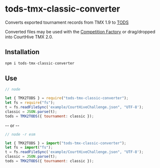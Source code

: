 # tods-tmx-classic-converter

Converts exported tournament records from TMX 1.9 to [TODS](https://itftennis.atlassian.net/wiki/spaces/TODS/overview)

Converted files may be used with the [Competition Factory](https://courthive.github.io/tods-competition-factory/) or drag/dropped into CourtHive TMX 2.0.

## Installation

```js
npm i tods-tmx-classic-converter
```

## Use

```js
// node

let { TMX2TODS } = require("tods-tmx-classic-converter");
let fs = require("fs");
t = fs.readFileSync('example/CourtHiveChallenge.json", "UTF-8');
classic = JSON.parse(t);
tods = TMX2TODS({ tournament: classic });
```

-- or --

```js
// node -r esm

let { TMX2TODS } = import("tods-tmx-classic-converter");
let fs = import("fs");
t = fs.readFileSync('example/CourtHiveChallenge.json", "UTF-8');
classic = JSON.parse(t);
tods = TMX2TODS({ tournament: classic });
```
